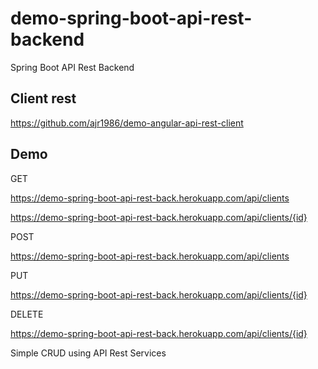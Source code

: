 # demo-spring-boot-api-rest-backend
Spring Boot API Rest Backend

## Client rest

https://github.com/ajr1986/demo-angular-api-rest-client

## Demo

GET

https://demo-spring-boot-api-rest-back.herokuapp.com/api/clients 

https://demo-spring-boot-api-rest-back.herokuapp.com/api/clients/{id}


POST

https://demo-spring-boot-api-rest-back.herokuapp.com/api/clients


PUT

https://demo-spring-boot-api-rest-back.herokuapp.com/api/clients/{id}


DELETE

https://demo-spring-boot-api-rest-back.herokuapp.com/api/clients/{id}


Simple CRUD using API Rest Services
